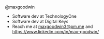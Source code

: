 @maxgoodwin
- Software dev at TechnologyOne
- Software dev at Digital Keys
- Reach me at maxgoodwin3@pm.me and https://www.linkedin.com/in/max-goodwin/
